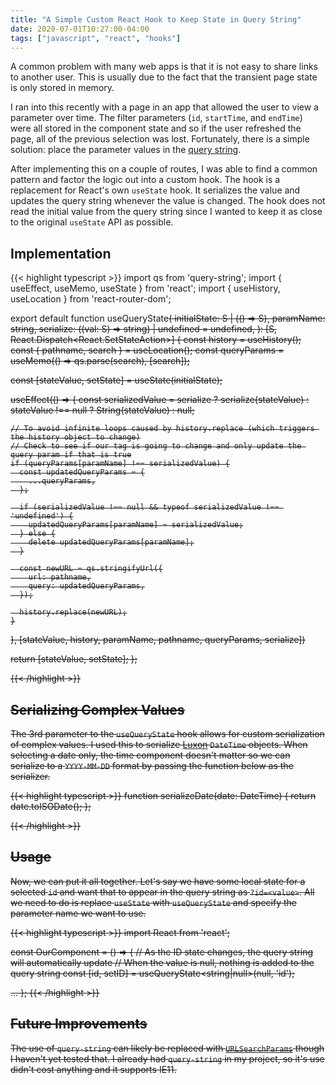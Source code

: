 ```yaml
---
title: "A Simple Custom React Hook to Keep State in Query String"
date: 2020-07-01T10:27:00-04:00
tags: ["javascript", "react", "hooks"]
---
```

A common problem with many web apps is that it is not easy to share links to another user. This is usually due to the fact that the transient page state is only stored in memory. 

I ran into this recently with a page in an app that allowed the user to view a parameter over time. The filter parameters (`id`, `startTime`, and `endTime`) were all stored in the component state and so if the user refreshed the page, all of the previous selection was lost. Fortunately, there is a simple solution: place the parameter values in the [query string](https://en.wikipedia.org/wiki/Query_string).

After implementing this on a couple of routes, I was able to find a common pattern and factor the logic out into a custom hook. The hook is a replacement for React's own `useState` hook. It serializes the value and updates the query string whenever the value is changed. The hook does not read the initial value from the query string since I wanted to keep it as close to the original `useState` API as possible.

## Implementation

{{< highlight typescript >}}
import qs from 'query-string';
import { useEffect, useMemo, useState } from 'react';
import { useHistory, useLocation } from 'react-router-dom';

export default function useQueryState<S>(
  initialState: S | (() => S),
  paramName: string,
  serialize: ((val: S) => string) | undefined = undefined,
): [S, React.Dispatch<React.SetStateAction<S>>] {
  const history = useHistory();
  const { pathname, search } = useLocation();
  const queryParams = useMemo(() => qs.parse(search), [search]);

  const [stateValue, setState] = useState<S>(initialState);

  useEffect(() => {
    const serializedValue = serialize ? serialize(stateValue) : stateValue !== null ? String(stateValue) : null;

    // To avoid infinite loops caused by history.replace (which triggers the history object to change)
    // Check to see if our tag is going to change and only update the query param if that is true
    if (queryParams[paramName] !== serializedValue) {
      const updatedQueryParams = {
        ...queryParams,
      };

      if (serializedValue !== null && typeof serializedValue !== 'undefined') {
        updatedQueryParams[paramName] = serializedValue;
      } else {
        delete updatedQueryParams[paramName];
      }
  
      const newURL = qs.stringifyUrl({
        url: pathname,
        query: updatedQueryParams,
      });
  
      history.replace(newURL);
    }
  }, [stateValue, history, paramName, pathname, queryParams, serialize])

  return [stateValue, setState];
};

{{< /highlight >}}

## Serializing Complex Values

The 3rd parameter to the `useQueryState` hook allows for custom serialization of complex values. I used this to serialize [Luxon](https://moment.github.io/luxon/) `DateTime` objects. When selecting a date only, the time component doesn't matter so we can serialize to a `YYYY-MM-DD` format by passing the function below as the serializer.

{{< highlight typescript >}}
function serializeDate(date: DateTime) {
  return date.toISODate();
};

{{< /highlight >}}

## Usage

Now, we can put it all together. Let's say we have some local state for a selected `id` and want that to appear in the query string as `?id=<value>`. All we need to do is replace `useState` with `useQueryState` and specify the parameter name we want to use.

{{< highlight typescript >}}
import React from 'react';

const OurComponent = () => {
  // As the ID state changes, the query string will automatically update
  // When the value is null, nothing is added to the query string
  const [id, setID] = useQueryState<string|null>(null, 'id');

  ...
};
{{< /highlight >}}

## Future Improvements

The use of `query-string` can likely be replaced with [`URLSearchParams`](https://developer.mozilla.org/en-US/docs/Web/API/URLSearchParams) though I haven't yet tested that. I already had `query-string` in my project, so it's use didn't cost anything and it supports IE11.
